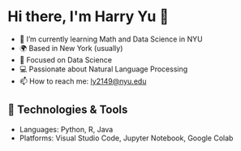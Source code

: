 # Hi there, I'm Harry Yu 👋
- 🌱 I’m currently learning Math and Data Science in NYU
- 🌍 Based in New York (usually)
- 🎯 Focused on Data Science
- 💻 Passionate about Natural Language Processing
- 📫 How to reach me: ly2149@nyu.edu
## 🔧 Technologies & Tools
- Languages: Python, R, Java
- Platforms: Visual Studio Code, Jupyter Notebook, Google Colab


